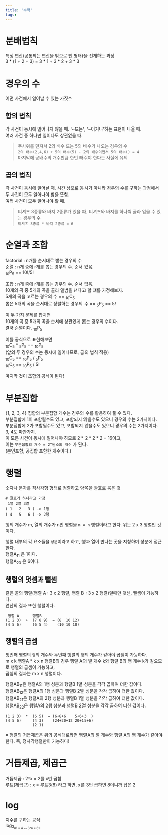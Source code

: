 ```yaml
---
title: '수학'
tags:
---
```


# 분배법칙
특정 연산(공통되는 연산을 밖으로 뺀 형태)을 전개하는 과정  
3 * (1 + 2 + 3) = 3 * 1 + 3 * 2 + 3 * 3  


# 경우의 수
어떤 사건에서 일어날 수 있는 가짓수  

## 합의 법칙
각 사건이 동시에 일어나지 않을 때. '~또는', '~이거나'하는 표현이 나올 때.  
여러 사건 중 하나만 일어나도 상관없을 때.  
> 주사위를 던져서 2의 배수 또는 5의 배수가 나오는 경우의 수  
`2의 배수(2,4,6) + 5의 배수(5) - 2의 배수이면서 5의 배수() = 4`  
마지막에 공배수의 개수만큼 한번 빼줘야 한다는 사실에 유의  

## 곱의 법칙
각 사건이 동시에 일어날 때. 시간 상으로 동시가 아니라 경우의 수를 구하는 과정에서 두 사건이 모두 일어나야 함을 뜻함.  
여러 사건이 모두 일어나야 할 때.  
> 티셔츠 3종류와 바지 2종류가 있을 때, 티셔츠와 바지를 하나씩 골라 입을 수 있는 경우의 수  
`티셔츠 3종류 * 바지 2종류 = 6`  

# 순열과 조합
factorial : n개를 순서대로 뽑는 경우의 수  
순열 : n개 중에 r개를 뽑는 경우의 수. 순서 있음.  
<sub>10</sub>P<sub>5</sub> == 10!/5!  

조합 : n개 중에 r개를 뽑는 경우의 수. 순서 없음.  
10개의 곡 중 5개의 곡을 골라 앨범을 낸다고 할 떄를 가정해보자.  
5개의 곡을 고르는 경우의 수 == <sub>10</sub>C<sub>5</sub>  
뽑은 5개의 곡을 순서대로 정렬하는 경우의 수 == <sub>5</sub>P<sub>5</sub> == 5!  

이 두 가지 문제를 합치면  
10개의 곡 중 5개의 곡을 순서에 상관있게 뽑는 경우의 수이다.  
결국 순열이다. <sub>10</sub>P<sub>5</sub>  

이를 공식으로 표현해보면  
<sub>10</sub>C<sub>5</sub> * <sub>5</sub>P<sub>5</sub> == <sub>10</sub>P<sub>5</sub>  
(앞의 두 경우의 수는 동시에 일어나므로, 곱의 법칙 적용)  
<sub>10</sub>C<sub>5</sub> == <sub>10</sub>P<sub>5</sub> / <sub>5</sub>P<sub>5</sub>  
<sub>10</sub>C<sub>5</sub> == <sub>10</sub>P<sub>5</sub> / 5!  

마지막 것이 조합의 공식이 된다!  


# 부분집합
{1, 2, 3, 4} 집합의 부분집합 개수는 경우의 수를 활용하여 풀 수 있다.  
부분집합에 1이 포함될수도 있고, 포함되지 않을수도 있으니 경우의 수는 2가지이다.  
부분집합에 2가 포함될수도 있고, 포함되지 않을수도 있으니 경우의 수는 2가지이다.  
3, 4도 마찬가지.  
이 모든 사건이 동시에 일어나야 하므로 2 * 2 * 2 * 2 = 16이고,  
이는 `부분집합의 개수 = 2^원소의 개수` 가 된다.  
(본인포함, 공집합 포함한 개수이다.)  


# 행렬
숫자나 문자를 직사각형 형태로 정렬하고 양쪽을 괄호로 묶은 것  

```
# 괄호가 하나라고 가정
 1열 2열 3열
( 1   2   3 ) -> 1행
( 4   5   6 ) -> 2행
```

행의 개수가 m, 열의 개수가 n인 행렬을 `m x n` 행렬이라고 한다. 위는 2 x 3 행렬인 것이다.  

행렬 내부의 각 요소들을 `성분`이라고 하고, 행과 열이 만나는 곳을 지칭하며 성분에 접근한다.  
행렬A<sub>11</sub> 은 1이다.  
행렬A<sub>23</sub> 은 6이다.  

## 행렬의 덧셈과 뺄셈
같은 꼴의 행렬(행렬 A : 3 x 2 행렬, 행렬 B : 3 x 2 행렬)일때만 덧셈, 뺄셈이 가능하다.  
연산의 결과 또한 행렬이다.  

```
 행렬 A      행렬B
(1 2 3)  +  (7 8 9)  = (8  10 12)
(4 5 6)     (6 5 4)    (10 10 10)
```

## 행렬의 곱셈
첫번째 행렬의 `열`의 개수와 두번째 행렬의 `행`의 개수가 같아야 곱셈이 가능하다.  
m x k 행렬A * k x n 행렬B의 경우 
행렬 A의 열 개수 k와 행렬 B의 행 개수 k가 같으므로 행렬의 곱셈이 가능하고,  
곱셈의 결과는 m x n 행렬이다.  

행렬AB<sub>11</sub>은 행렬A의 1행 성분과 행렬B 1열 성분을 각각 곱하여 더한 값이다.  
행렬AB<sub>12</sub>은 행렬A의 1행 성분과 행렬B 2열 성분을 각각 곱하여 더한 값이다.  
행렬AB<sub>21</sub>은 행렬A의 2행 성분과 행렬B 1열 성분을 각각 곱하여 더한 값이다.  
행렬AB<sub>22</sub>은 행렬A의 2행 성분과 행렬B 2열 성분을 각각 곱하여 더한 값이다.  

```
(1 2 3)  *  (6 5)  = (6+8+6    5+6+3  )
(4 5 6)     (4 3)    (24+20+12 20+15+6)
            (2 1)
```

※ 행렬의 거듭제곱은 위의 공식대로라면 행렬A의 열 개수와 행렬 A의 행 개수가 같아야한다. 즉, 정사각행렬만이 가능하다!  

# 거듭제곱, 제곱근
거듭제곱 : 2^x = 2를 x번 곱함  
루트(제곱근) : x = 루트3(8) 라고 하면, x를 3번 곱하면 8이니까 답은 2

# log
지수를 구하는 공식  
log<sub>3<sub>81 = 4  `==` 3^4 = 81  
